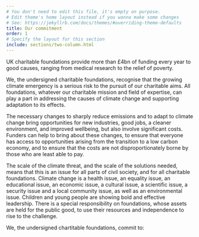 ```yaml
---
# You don't need to edit this file, it's empty on purpose.
# Edit theme's home layout instead if you wanna make some changes
# See: https://jekyllrb.com/docs/themes/#overriding-theme-defaults
title: Our commitment
order: 1
# Specify the layout for this section
include: sections/two-column.html
---
```


UK charitable foundations provide more than £4bn of funding every year to good causes, ranging from medical research to the relief of poverty.

We, the undersigned charitable foundations, recognise that the growing climate emergency is a serious risk to the pursuit of our charitable aims. All foundations, whatever our charitable mission and field of expertise, can play a part in addressing the causes of climate change and supporting adaptation to its effects.  

The necessary changes to sharply reduce emissions and to adapt to climate change bring opportunities for new industries, good jobs, a cleaner environment, and improved wellbeing, but also involve significant costs. Funders can help to bring about these changes, to ensure that everyone has access to opportunities arising from the transition to a low carbon economy, and to ensure that the costs are not disproportionately borne by those who are least able to pay.

The scale of the climate threat, and the scale of the solutions needed, means that this is an issue for all parts of civil society, and for all charitable foundations. Climate change is a health issue, an equality issue, an educational issue, an economic issue, a cultural issue, a scientific issue, a security issue and a local community issue, as well as an environmental issue. Children and young people are showing bold and effective leadership. There is a special responsibility on foundations, whose assets are held for the public good, to use their resources and independence to rise to the challenge.

We, the undersigned chartitable foundations, commit to:
